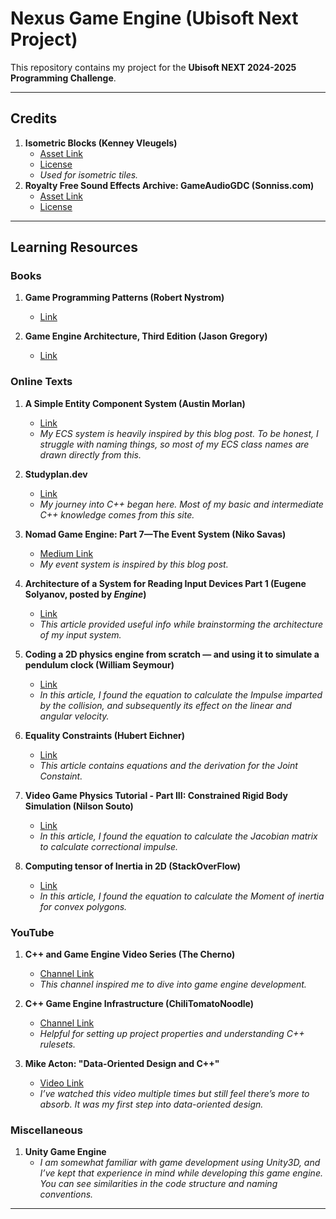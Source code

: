# Nexus Game Engine (Ubisoft Next Project)

This repository contains my project for the **Ubisoft NEXT 2024-2025 Programming Challenge**.

---

## Credits

1. **Isometric Blocks (Kenney Vleugels)**  
   - [Asset Link](https://www.kenney.nl/assets/isometric-blocks)  
   - [License](Nexus/Assets/Sprites/License.txt)  
   - *Used for isometric tiles.*
2. **Royalty Free Sound Effects Archive: GameAudioGDC (Sonniss.com)**  
   - [Asset Link](https://sonniss.com/gameaudiogdc)  
   - [License](Nexus/Assets/Audio/License.pdf)  

---

## Learning Resources

### Books

1. **Game Programming Patterns (Robert Nystrom)**  
   - [Link](https://gameprogrammingpatterns.com/)  

2. **Game Engine Architecture, Third Edition (Jason Gregory)**  
   - [Link](https://www.gameenginebook.com/) 

### Online Texts

1. **A Simple Entity Component System (Austin Morlan)**  
   - [Link](https://austinmorlan.com/posts/entity_component_system/)  
   - *My ECS system is heavily inspired by this blog post. To be honest, I struggle with naming things, so most of my ECS class names are drawn directly from this.*  

2. **Studyplan.dev**  
   - [Link](https://www.studyplan.dev/)  
   - *My journey into C++ began here. Most of my basic and intermediate C++ knowledge comes from this site.*  

3. **Nomad Game Engine: Part 7—The Event System (Niko Savas)**  
   - [Medium Link](https://medium.com/@savas/nomad-game-engine-part-7-the-event-system-45a809ccb68f)  
   - *My event system is inspired by this blog post.*  

4. **Architecture of a System for Reading Input Devices Part 1 (Eugene Solyanov, posted by _Engine_)**  
   - [Link](https://www.gamedev.net/tutorials/programming/general-and-gameplay-programming/architecture-of-system-for-reading-input-devices-part-1-r4805/)  
   - *This article provided useful info while brainstorming the architecture of my input system.*
  
5. **Coding a 2D physics engine from scratch — and using it to simulate a pendulum clock (William Seymour)**  
   - [Link](https://medium.com/@www.seymour/coding-a-2d-physics-engine-from-scratch-and-using-it-to-simulate-a-pendulum-clock-964b4ac2107a)  
   - *In this article, I found the equation to calculate the Impulse imparted by the collision, and subsequently its effect on the linear and angular velocity.*

6. **Equality Constraints (Hubert Eichner)**  
   - [Link](https://web.archive.org/web/20211022100314mp_/http://myselph.de/gamePhysics/equalityConstraints.html)  
   - *This article contains equations and the derivation for the Joint Constaint.*

7. **Video Game Physics Tutorial - Part III: Constrained Rigid Body Simulation (Nilson Souto)**  
   - [Link](https://www.toptal.com/game/video-game-physics-part-iii-constrained-rigid-body-simulation)  
   - *In this article, I found the equation to calculate the Jacobian matrix to calculate correctional impulse.*

8. **Computing tensor of Inertia in 2D (StackOverFlow)**  
   - [Link](https://stackoverflow.com/questions/41592034/computing-tensor-of-inertia-in-2d/41618980#41618980)  
   - *In this article, I found the equation to calculate the Moment of inertia for convex polygons.*

### YouTube

1. **C++ and Game Engine Video Series (The Cherno)**  
   - [Channel Link](https://www.youtube.com/@TheCherno)  
   - *This channel inspired me to dive into game engine development.*  

2. **C++ Game Engine Infrastructure (ChiliTomatoNoodle)**  
   - [Channel Link](https://www.youtube.com/@ChiliTomatoNoodle)  
   - *Helpful for setting up project properties and understanding C++ rulesets.*  

3. **Mike Acton: "Data-Oriented Design and C++"**  
   - [Video Link](https://www.youtube.com/watch?v=rX0ItVEVjHc&list=LL)  
   - *I’ve watched this video multiple times but still feel there’s more to absorb. It was my first step into data-oriented design.*  

### Miscellaneous

1. **Unity Game Engine**  
   - *I am somewhat familiar with game development using Unity3D, and I’ve kept that experience in mind while developing this game engine. You can see similarities in the code structure and naming conventions.*  

---